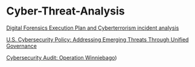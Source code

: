 # Cyber-Threat-Analysis

[Digital Forensics Execution Plan and Cyberterrorism incident analysis](https://github.com/chaseaham/Cyber-Threat-Analysis/blob/ee2bb4b426db16356fd6360676d9f82d61304dda/Digital%20Forensics%20Execution%20Plan%3A%20Cyberterrorism%20Incident%20Analysis.md#digital-forensics-execution-plan-cyberterrorism-incident-analysis)

[U.S. Cybersecurity Policy: Addressing Emerging Threats Through Unified Governance](https://github.com/chaseaham/Operations/issues/7)

[Cybersecurity Audit: Operation Winniebago](https://github.com/chaseaham/Cyber-Threat-Analysis/blob/main/Operation%20Winnebago%20Cybersecurity%20Audit%20Report))
